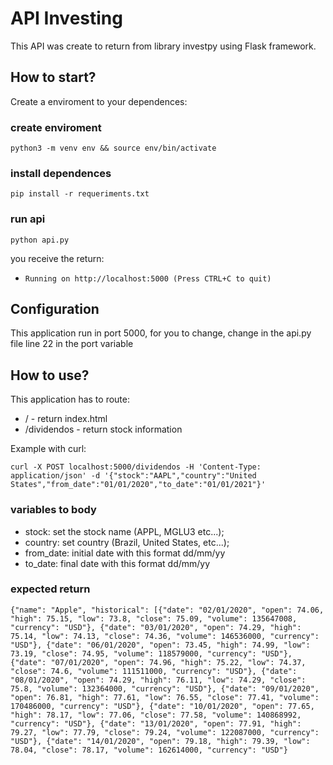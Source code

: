 # API Investing

This API was create to return from library investpy using Flask framework.


## How to start?

Create a enviroment to your dependences:


### create enviroment
```
python3 -m venv env && source env/bin/activate 
```

### install dependences
```
pip install -r requeriments.txt
```

### run api
```
python api.py
```

you receive the return:
   -  ```Running on http://localhost:5000 (Press CTRL+C to quit)```


## Configuration

This application run in port 5000, for you to change, change in the api.py file line 22 in the port variable


## How to use?

This application has to route:
 - / - return index.html
 - /dividendos - return stock information

 Example with curl:

 ```
 curl -X POST localhost:5000/dividendos -H 'Content-Type: application/json' -d '{"stock":"AAPL","country":"United States","from_date":"01/01/2020","to_date":"01/01/2021"}'
 ```

 ### variables to body

  - stock: set the stock name (APPL, MGLU3 etc...);
  - country: set country (Brazil, United States, etc...);
  - from_date: initial date with this format dd/mm/yy
  - to_date: final date with this format dd/mm/yy

### expected return

```
{"name": "Apple", "historical": [{"date": "02/01/2020", "open": 74.06, "high": 75.15, "low": 73.8, "close": 75.09, "volume": 135647008, "currency": "USD"}, {"date": "03/01/2020", "open": 74.29, "high": 75.14, "low": 74.13, "close": 74.36, "volume": 146536000, "currency": "USD"}, {"date": "06/01/2020", "open": 73.45, "high": 74.99, "low": 73.19, "close": 74.95, "volume": 118579000, "currency": "USD"}, {"date": "07/01/2020", "open": 74.96, "high": 75.22, "low": 74.37, "close": 74.6, "volume": 111511000, "currency": "USD"}, {"date": "08/01/2020", "open": 74.29, "high": 76.11, "low": 74.29, "close": 75.8, "volume": 132364000, "currency": "USD"}, {"date": "09/01/2020", "open": 76.81, "high": 77.61, "low": 76.55, "close": 77.41, "volume": 170486000, "currency": "USD"}, {"date": "10/01/2020", "open": 77.65, "high": 78.17, "low": 77.06, "close": 77.58, "volume": 140868992, "currency": "USD"}, {"date": "13/01/2020", "open": 77.91, "high": 79.27, "low": 77.79, "close": 79.24, "volume": 122087000, "currency": "USD"}, {"date": "14/01/2020", "open": 79.18, "high": 79.39, "low": 78.04, "close": 78.17, "volume": 162614000, "currency": "USD"}
```

